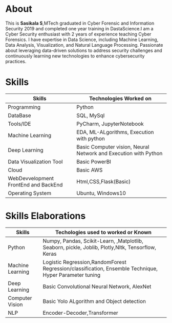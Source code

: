 # About 

This is **Sasikala S**,MTech graduated in Cyber Forensic and Information Security 2019 and completed one year training in DastaScience.I am a Cyber Security enthusiast with 2 years of experience teaching Cyber Forensics. I have expertise in Data Science, including Machine Learning, Data Analysis, Visualization, and Natural Language Processing. Passionate about leveraging data-driven solutions to address security challenges and continuously learning new technologies to enhance cybersecurity practices.

# Skills

|Skills       | Technologies Worked on|
| ---| ----|
|Programming|Python|
|DataBase|SQL, MySql|
|Tools/IDE|PyCharm, JupyterNotebook|
|Machine Learning|EDA, ML-ALgorithms, Execution with python|
|Deep Learning|Basic Computer vision, Neural Network and Execution with Python|
|Data Visualization Tool|Basic PowerBI|
|Cloud|Basic AWS|
|WebDevvelopment FrontEnd and BackEnd|Html,CSS,Flask(Basic)|
|Operating System|Ubuntu, Windows10|

# Skills Elaborations

|Skills|Techologies used to worked or Known|
|----|----|
|Python|Numpy, Pandas, Scikit-Learn, ,Matplotlib, Seaborn, pickle, Joblib, Plotly,Nltk, Tensorflow, Keras|
|Machine Learning|Logistic Regression,RandomForest Regression/classification, Ensemble Technique, Hyper Parameter tuning|
|Deep Learning| Basic Convolutional Neural Network, AlexNet|
|Computer Vision|Basic Yolo ALgorithm and Object detection|
|NLP|Encoder-Decoder,Transformer|
